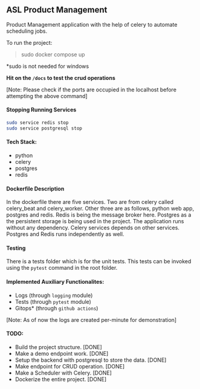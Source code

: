 ## ASL Product Management
Product Management application with the help of celery to automate scheduling jobs.

To run the project:

> sudo docker compose up

*sudo is not needed for windows

**Hit on the `/docs` to test the crud operations**

[Note: Please check if the ports are occupied in the localhost before attempting the above command]
#### Stopping Running Services
```bash
sudo service redis stop
sudo service postgresql stop
```

#### Tech Stack:
* python
* celery
* postgres
* redis

#### Dockerfile Description
In the dockerfile there are five services. Two are from celery called celery_beat and celery_worker. Other three are as follows, python web app, postgres and redis. Redis is being the message broker here. Postgres as a the persistent storage is being used in the project. 
The application runs without any dependency. Celery services depends on other services. Postgres and Redis runs independently as well.

#### Testing
There is a tests folder which is for the unit tests.
This tests can be invoked using the `pytest` command in the root folder.

#### Implemented Auxiliary Functionalites:
* Logs (through `logging` module)
* Tests (through `pytest` module)
* Gitops* (through `github actions`)

[Note: As of now the logs are created per-minute for demonstration]
#### TODO:
- Build the project structure. [DONE]
- Make a demo endpoint work. [DONE]
- Setup the backend with postgresql to store the data. [DONE]
- Make endpoint for CRUD operation. [DONE]
- Make a Scheduler with Celery. [DONE]
- Dockerize the entire project. [DONE]